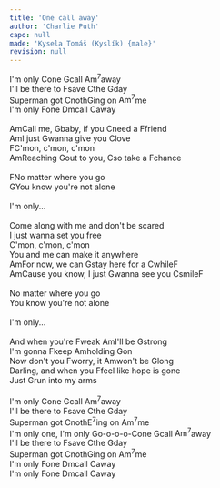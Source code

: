 ```yaml
---
title: 'One call away'
author: 'Charlie Puth'
capo: null
made: 'Kysela Tomáš (Kyslík) {male}'
revision: null
---
```


<verse number="R:"></verse>I'm only <wrapper><chord>C</chord></wrapper>one <wrapper><chord>G</chord></wrapper>call <wrapper><chord>Am<sup>7</sup></chord></wrapper>away<br>
I'll be there to <wrapper><chord>F</chord></wrapper>save <wrapper><chord>C</chord></wrapper>the <wrapper><chord>G</chord></wrapper>day<br>
Superman got <wrapper><chord>C</chord></wrapper>noth<wrapper><chord>G</chord></wrapper>ing on <wrapper><chord>Am<sup>7</sup></chord></wrapper>me<br>
I'm only <wrapper><chord>F</chord></wrapper>one <wrapper><chord>Dm</chord></wrapper>call <wrapper><chord>C</chord></wrapper>away<br>
<br>
<verse number="1:"></verse><wrapper><chord>Am</chord></wrapper>Call me, <wrapper><chord>G</chord></wrapper>baby, if you <wrapper><chord>C</chord></wrapper>need a <wrapper><chord>F</chord></wrapper>friend<br>
<wrapper><chord>Am</chord></wrapper>I just <wrapper><chord>G</chord></wrapper>wanna give you <wrapper><chord>C</chord></wrapper>love<br>
<wrapper><chord>F</chord></wrapper>C'mon, c'mon, c'mon<br>
<wrapper><chord>Am</chord></wrapper>Reaching <wrapper><chord>G</chord></wrapper>out to you, <wrapper><chord>C</chord></wrapper>so take a <wrapper><chord>F</chord></wrapper>chance<br>
<br>
<wrapper><chord>F</chord></wrapper>No matter where you go<br>
<wrapper><chord>G</chord></wrapper>You know you're not alone<br>
<br>
<verse number="R:"></verse>I'm only...<br>
<br>
<verse number="2:"></verse>Come along with me and don't be scared<br>
I just wanna set you free<br>
C'mon, c'mon, c'mon<br>
You and me can make it anywhere<br>
<wrapper><chord>Am</chord></wrapper>For now, we can <wrapper><chord>G</chord></wrapper>stay here for a <wrapper><chord>C</chord></wrapper>while<wrapper><chord>F</chord></wrapper><br>
<wrapper><chord>Am</chord></wrapper>Cause you know, I just <wrapper><chord>G</chord></wrapper>wanna see you <wrapper><chord>C</chord></wrapper>smile<wrapper><chord>F</chord></wrapper><br>
<br>
No matter where you go<br>
You know you're not alone<br>
<br>
<verse number="R:"></verse>I'm only...<br>
<br>
<verse number="3:"></verse>And when you're <wrapper><chord>F</chord></wrapper>weak <wrapper><chord>Am</chord></wrapper>I'll be <wrapper><chord>G</chord></wrapper>strong<br>
I'm gonna <wrapper><chord>F</chord></wrapper>keep <wrapper><chord>Am</chord></wrapper>holding <wrapper><chord>G</chord></wrapper>on<br>
Now don't you <wrapper><chord>F</chord></wrapper>worry, it <wrapper><chord>Am</chord></wrapper>won't be <wrapper><chord>G</chord></wrapper>long<br>
Darling, and when you <wrapper><chord>F</chord></wrapper>feel like hope is gone<br>
Just <wrapper><chord>G</chord></wrapper>run into my arms<br>
<br>
<verse number="R:"></verse>I'm only <wrapper><chord>C</chord></wrapper>one <wrapper><chord>G</chord></wrapper>call <wrapper><chord>Am<sup>7</sup></chord></wrapper>away<br>
I'll be there to <wrapper><chord>F</chord></wrapper>save <wrapper><chord>C</chord></wrapper>the <wrapper><chord>G</chord></wrapper>day<br>
Superman got <wrapper><chord>C</chord></wrapper>noth<wrapper><chord>E<sup>7</sup></chord></wrapper>ing on <wrapper><chord>Am<sup>7</sup></chord></wrapper>me<br>
I'm only one, I'm only <wrapper><chord>G</chord></wrapper>o-o-o-o-<wrapper><chord>C</chord></wrapper>one <wrapper><chord>G</chord></wrapper>call <wrapper><chord>Am<sup>7</sup></chord></wrapper>away<br>
I'll be there to <wrapper><chord>F</chord></wrapper>save <wrapper><chord>C</chord></wrapper>the <wrapper><chord>G</chord></wrapper>day<br>
Superman got <wrapper><chord>C</chord></wrapper>noth<wrapper><chord>G</chord></wrapper>ing on <wrapper><chord>Am<sup>7</sup></chord></wrapper>me<br>
I'm only <wrapper><chord>F</chord></wrapper>one <wrapper><chord>Dm</chord></wrapper>call <wrapper><chord>C</chord></wrapper>away<br>
I'm only <wrapper><chord>F</chord></wrapper>one <wrapper><chord>Dm</chord></wrapper>call <wrapper><chord>C</chord></wrapper>away